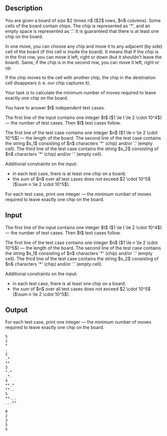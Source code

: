## Description

<div><p>You are given a board of size $2 \times n$ ($2$ rows, $n$ columns). Some cells of the board contain chips. The chip is represented as '<span class="tex-font-style-tt">*</span>', and an empty space is represented as '<span class="tex-font-style-tt">.</span>'. It is guaranteed that there is at least one chip on the board.</p><p>In one move, you can choose <span class="tex-font-style-bf">any</span> chip and move it to any adjacent (by side) cell of the board (if this cell is inside the board). It means that if the chip is in the first row, you can move it left, right or down (but it shouldn't leave the board). Same, if the chip is in the second row, you can move it left, right or up.</p><p>If the chip moves to the cell with another chip, the chip in the destination cell disappears (i. e. our chip captures it).</p><p>Your task is to calculate the <span class="tex-font-style-bf">minimum</span> number of moves required to leave <span class="tex-font-style-bf">exactly</span> one chip on the board.</p><p>You have to answer $t$ independent test cases.</p></div><div class="input-specification"><p>The first line of the input contains one integer $t$ ($1 \le t \le 2 \cdot 10^4$) — the number of test cases. Then $t$ test cases follow.</p><p>The first line of the test case contains one integer $n$ ($1 \le n \le 2 \cdot 10^5$) — the length of the board. The second line of the test case contains the string $s_1$ consisting of $n$ characters '<span class="tex-font-style-tt">*</span>' (chip) and/or '<span class="tex-font-style-tt">.</span>' (empty cell). The third line of the test case contains the string $s_2$ consisting of $n$ characters '<span class="tex-font-style-tt">*</span>' (chip) and/or '<span class="tex-font-style-tt">.</span>' (empty cell).</p><p>Additional constraints on the input:</p><ul> <li> in each test case, there is at least one chip on a board; </li><li> the sum of $n$ over all test cases does not exceed $2 \cdot 10^5$ ($\sum n \le 2 \cdot 10^5$). </li></ul></div><div class="output-specification"><p>For each test case, print one integer — the <span class="tex-font-style-bf">minimum</span> number of moves required to leave <span class="tex-font-style-bf">exactly</span> one chip on the board.</p></div>

## Input

<p>The first line of the input contains one integer $t$ ($1 \le t \le 2 \cdot 10^4$) — the number of test cases. Then $t$ test cases follow.</p><p>The first line of the test case contains one integer $n$ ($1 \le n \le 2 \cdot 10^5$) — the length of the board. The second line of the test case contains the string $s_1$ consisting of $n$ characters '<span class="tex-font-style-tt">*</span>' (chip) and/or '<span class="tex-font-style-tt">.</span>' (empty cell). The third line of the test case contains the string $s_2$ consisting of $n$ characters '<span class="tex-font-style-tt">*</span>' (chip) and/or '<span class="tex-font-style-tt">.</span>' (empty cell).</p><p>Additional constraints on the input:</p><ul> <li> in each test case, there is at least one chip on a board; </li><li> the sum of $n$ over all test cases does not exceed $2 \cdot 10^5$ ($\sum n \le 2 \cdot 10^5$). </li></ul>

## Output

<p>For each test case, print one integer — the <span class="tex-font-style-bf">minimum</span> number of moves required to leave <span class="tex-font-style-bf">exactly</span> one chip on the board.</p>





```input1
5
1
*
.
2
.*
**
3
*.*
.*.
4
**.*
**..
5
**...
...**
```




```output1
0
2
3
5
5
```


